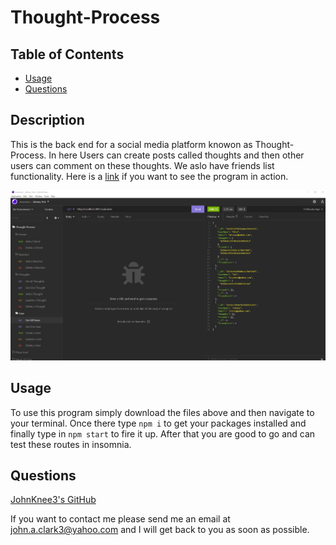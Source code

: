 # Thought-Process

## Table of Contents

- [Usage](#usage)
- [Questions](#questions)

## Description

This is the back end for a social media platform knowon as Thought-Process. In here Users can create posts called thoughts and then other users can comment on these thoughts. We aslo have friends list functionality. Here is a <a href="https://drive.google.com/file/d/1kUoUg9vKsp117-apikklWmsNFd2ZW9ij/view">link</a> if you want to see the program in action.

<img src="images/Screenshot.jpg" alt="Brief snip of the program running in insomnia.">

## Usage

To use this program simply download the files above and then navigate to your terminal. Once there type `npm i` to get your packages installed and finally type in `npm start` to fire it up. After that you are good to go and can test these routes in insomnia.

## Questions

<a href="https://github.com/JohnKnee3">JohnKnee3's GitHub</a>

If you want to contact me please send me an email at john.a.clark3@yahoo.com and I will get back to you as soon as possible.
